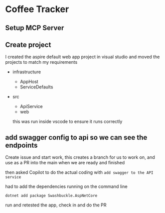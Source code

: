 # Coffee Tracker

## Setup MCP Server

## Create project 

I created the aspire default web app project in visual studio and moved the projects to match my requirements

- infrastructure
  - AppHost
  - ServiceDefaults
- src
  - ApiService
  - web

  this was run inside vscode to ensure it runs correctly

## add swagger config to api so we can see the endpoints

Create issue and start work, this creates a branch for us to work on, and use as a PR into the main when we are ready and finished

then asked Copilot to do the actual coding with 
```add swagger to the API service```

had to add the dependencies running on the command line

```dotnet add package Swashbuckle.AspNetCore```

run and retested the app, check in and do the PR